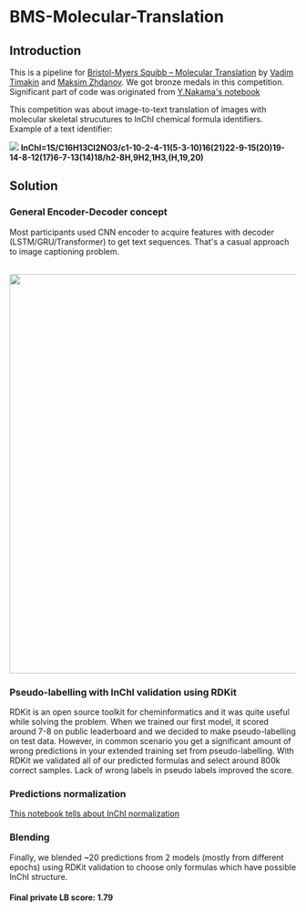 # **BMS-Molecular-Translation**

## **Introduction**
This is a pipeline for [Bristol-Myers Squibb – Molecular Translation](https://www.kaggle.com/c/bms-molecular-translation) by 
[Vadim Timakin](https://github.com/t0efL) and [Maksim Zhdanov](https://github.com/xzcodes). We got bronze medals in this competition.
Significant part of code was originated from 
[Y.Nakama's notebook](https://www.kaggle.com/yasufuminakama/inchi-resnet-lstm-with-attention-starter) 

This competition was about image-to-text translation of images with molecular skeletal strucutures to InChI chemical formula identifiers. Example of a text identifier:

![](https://www.kaggleusercontent.com/kf/56177275/eyJhbGciOiJkaXIiLCJlbmMiOiJBMTI4Q0JDLUhTMjU2In0..KdFGELi4smozCcC_cPCdgg.yiauS_UdZbed07asLdsvH8I3ACfE-6mDp_GyNrG-YF_CIWXu_XZDRJEBYtph-7k84wbkPdpIOB0WqUx5sFo38nR3U-SU3ZiYJqxfg3WA-vkqZzwHbqK4-yAFUAErVRFkIMgqo4cSAFoQ6uUQld-HkLR2ErgL7tLDE8KqwaFtpocpNgpspeqjSUoP0P5qqABGJOtDgj2mt-SiwQ9IHm29kQBaYHTTS3yGsf_6kb97XfhLYiyYjg2C2ITuVA75hzrVG_d7TWAlM2oe2v1U8a0OiioRk90IRQcdNwOreRnNnNc42Q4KmZe1budXxoboxZOOAkr8JlG4fAVstbm5YDkYOOJNFh9hRvp_ytOPnS9ljCc-yMeX5J82enQTRTWRvg1ahmMZSuAle51_WBn9eRdvysq7FIUDq66nbwrbUGzydVbBWNtzjWELMwscPUF349VdVpc7r16GtAnwVHl2-4EbqSkJI1Hit-_LdfWVquCG2xAAK-8xdcWaCnpDEymRwcvyndyAn22Unz-ZPjT-6VVvuqvRpSh-7rciOYFfiW8nxGj7ED3fhDrg1dkr097yabWPjS2urRxQinauotAX9D_GvglkV5NKlbyjeHlJvJUfI4PBxTlwdYccGAZ9FB6SG_cXs8CBu0T8eOfVNA3JElRZvDDSQymr0Acg6ZIoadj6E8RDG2G_9tIPZDwGJ0WmS2FQ._bwqbST0RSYL68hqfLSCsQ/__results___files/__results___12_1.png)
**InChI=1S/C16H13Cl2NO3/c1-10-2-4-11(5-3-10)16(21)22-9-15(20)19-14-8-12(17)6-7-13(14)18/h2-8H,9H2,1H3,(H,19,20)**

## **Solution**

### **General Encoder-Decoder concept**
Most participants used CNN encoder to acquire features with decoder (LSTM/GRU/Transformer) to get text sequences. 
That's a casual approach to image captioning problem.
<br><br>
<p align="center">
  <img src="https://raw.githubusercontent.com/sgrvinod/a-PyTorch-Tutorial-to-Image-Captioning/master/img/decoder_att.png" width="700" align="center">
</p>
 
### **Pseudo-labelling with InChI validation using RDKit**
RDKit is an open source toolkit for cheminformatics and it was quite useful while solving the problem. When we trained our first model, it scored around 7-8
on public leaderboard and we decided to make pseudo-labelling on test data. However, in common scenario you get a significant amount of wrong predictions in your
extended training set from pseudo-labelling. With RDKit we validated all of our predicted formulas and select around 800k correct samples. Lack of wrong labels
in pseudo labels improved the score.

### Predictions normalization

[This notebook tells about InChI normalization](https://www.kaggle.com/nofreewill/normalize-your-predictions)

### Blending

Finally, we blended ~20 predictions from 2 models (mostly from different epochs) using RDKit validation to choose only 
formulas which have possible InChI structure.

#### **Final private LB score: 1.79**
